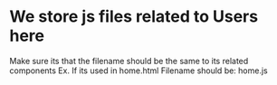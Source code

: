 # We store js files related to Users here

Make sure its that the filename should be the same to its related components
Ex. 
    If its used in home.html
    Filename should be:
        home.js